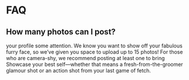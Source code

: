  # FAQ
 ## How many photos can I post?
 your profile some attention. 
We know you want to show off your fabulous furry face, so we’ve given you 
space to upload up to 15 photos! 
For those who are camera-shy, we recommend posting at least one to bring 
Showcase your best self—whether that means a fresh-from-the-groomer glamour 
shot or an action shot from your last game of fetch.
